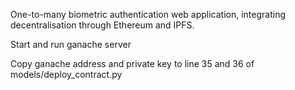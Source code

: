 One-to-many biometric authentication web application, integrating decentralisation through Ethereum and IPFS.

Start and run ganache server


Copy ganache address and private key to line 35 and 36 of models/deploy_contract.py
